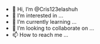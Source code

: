 - 👋 Hi, I’m @Cris123elashuh
- 👀 I’m interested in ...
- 🌱 I’m currently learning ...
- 💞️ I’m looking to collaborate on ...
- 📫 How to reach me ...

<!---
Cris123elashuh/Cris123elashuh is a ✨ special ✨ repository because its `README.md` (this file) appears on your GitHub profile.
You can click the Preview link to take a look at your changes.
--->
